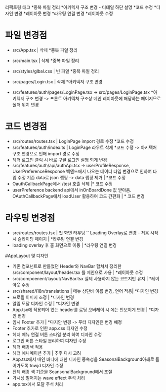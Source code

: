 리팩토링 태그
*중복 파일 정리
*아키텍저 구조 변경 - 디테일 하단 설명
*코드 수정
*디자인 변경 \*레이아웃 변경
*라우팅 연결 변경
*레이아웃 수정

# 파일 변경점

- src/App.tsx | 삭제 \*중복 파일 정리
- src/main.tsx | 삭제 \*중복 파일 정리
- src/styles/glbal.css | 빈 파일 \*중복 파일 정리

- src/pages/Login.tsx | 삭제 \*아키텍저 구조 변경
- src/features/auth/pages/LoginPage.tsx -> src/pages/LoginPage.tsx \*아키텍저 구조 변경
  -> 프론트 아키텍처 구조상 메인 레이아웃에 해당하는 페이지므로 폴더 위치 변경

# 코드 변경점

- src/routes/routes.tsx | LoginPage import 경로 수정 \*코드 수정
- src/features/auth/index.ts | LoginPage 라우트 삭제 \*코드 수정
  -> 아키텍처 구조 변경으로 인해 import 경로 수정
- 헤더 로그인 클릭 시 바로 구글 로그인 실행 되게 변경
- src/features/auth/api/authApi.tsx
  -> userProfileResponse, UserPreferenceResponse 백엔드에서 나오는 데이터 타입 변경으로 인하여 타입 수정 기존 data로 json 랩핑 -> data 랩핑 제거 | \*코드 수정
- OauthCallbackPage에서 /test 호출 삭제 |\* 코드 수정
- userPreference backend api에서 inOnBoardDone 값 받아옴. OAuthCallbackPage에서 loadUser 활용하여 코드 간편화 | \* 코드 변경

# 라우팅 변경점

- src/routes/routes.tsx | 첫 화면 라우팅 '' Loading Overlay로 변경 - 처음 시작 시 슬라이딩 페이지 | \*라우팅 연결 변경
- loading overlay 후 홈 화면으로 이동 | \*라우팅 연결 변경

#AppLayout 및 디자인

- 기존 컴포넌트로 만들었던 Header와 NavBar 합쳐서 정리한 src/component/layout/header.tsx 를 메인으로 사용 | \*레이아웃 수정
- src/compoenent/layout/NavBar.tsx 실제 사용하지 않는 코드지만 유지 | \*레이아웃 수정
- src/shared/i18n/translations | 메뉴 상단바 이름 변경, 언어 적용| \*디자인 변경
- 프로필 이미지 조정 | \*디자인 변경
- 알림 모달 디자인 수정 | \*디자인 변경
- App.tsx에 적용되어 있는 header를 로딩 오버레이 시 에는 안보이게 변경 | \*디자인 변경
- 임시 Footer 추가 | \*다지안 변경
  -> 푸터 디자인은 변경 예정
- Footer 추가로 인한 app.css 디자인 수정
- 헤더 메뉴 연결 버튼 스타일 분리 하여 디자인 수정
- 로그인 버튼 스타일 분리하여 디자인 수정
- 헤더 배경색 적용
- 헤더 애니메이션 추가 | 추후 다시 고려
- App.tsx에서 매인 바디에 대한 디자인 종속성을 SeasonalBackground아래로 들어가도록 tnwjd 디자인 수정
- 전체 배경 색 기준을 SeansonalBackground에서 조절
- 가시성 떨어지는 wave effect 주석 처리
- app.tsx에서 모달 주석 처리
